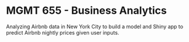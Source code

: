 # MGMT 655 - Business Analytics

Analyzing Airbnb data in New York City to build a model and Shiny app to predict Airbnb nightly prices given user inputs.
